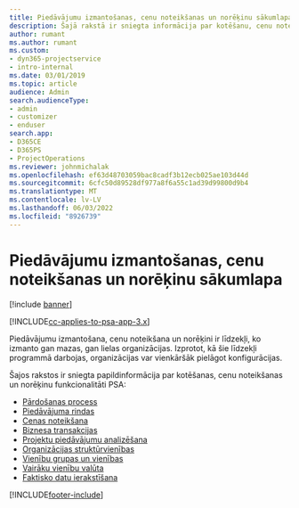 ```yaml
---
title: Piedāvājumu izmantošanas, cenu noteikšanas un norēķinu sākumlapa
description: Šajā rakstā ir sniegta informācija par kotēšanu, cenu noteikšanu un norēķiniem.
author: rumant
ms.author: rumant
ms.custom:
- dyn365-projectservice
- intro-internal
ms.date: 03/01/2019
ms.topic: article
audience: Admin
search.audienceType:
- admin
- customizer
- enduser
search.app:
- D365CE
- D365PS
- ProjectOperations
ms.reviewer: johnmichalak
ms.openlocfilehash: ef63d48703059bac8cadf3b12ecb025ae103d44d
ms.sourcegitcommit: 6cfc50d89528df977a8f6a55c1ad39d99800d9b4
ms.translationtype: MT
ms.contentlocale: lv-LV
ms.lasthandoff: 06/03/2022
ms.locfileid: "8926739"
---
```

# <a name="quoting-pricing-and-billing-home-page"></a>Piedāvājumu izmantošanas, cenu noteikšanas un norēķinu sākumlapa

[!include [banner](../includes/psa-now-project-operations.md)]

[!INCLUDE[cc-applies-to-psa-app-3.x](../includes/cc-applies-to-psa-app-3x.md)]

Piedāvājumu izmantošana, cenu noteikšana un norēķini ir līdzekļi, ko izmanto gan mazas, gan lielas organizācijas. Izprotot, kā šie līdzekļi programmā darbojas, organizācijas var vienkāršāk pielāgot konfigurācijas.

Šajos rakstos ir sniegta papildinformācija par kotēšanas, cenu noteikšanas un norēķinu funkcionalitāti PSA:

- [Pārdošanas process](basic-sales-process.md)
- [Piedāvājuma rindas](basic-quote-lines.md)
- [Cenas noteikšana](basic-pricing.md)
- [Biznesa transakcijas](basic-business-transactions.md)
- [Projektu piedāvājumu analizēšana](basic-analyzing-quotes.md)
- [Organizācijas struktūrvienības](advanced-organizational.md)
- [Vienību grupas un vienības](advanced-units.md)
- [Vairāku vienību valūta](advanced-currency.md)
- [Faktisko datu ierakstīšana](advanced-actuals.md)


[!INCLUDE[footer-include](../includes/footer-banner.md)]
